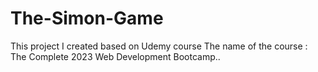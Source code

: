 # The-Simon-Game
This project I created based on Udemy course
The name of the course : The Complete 2023 Web Development Bootcamp..
